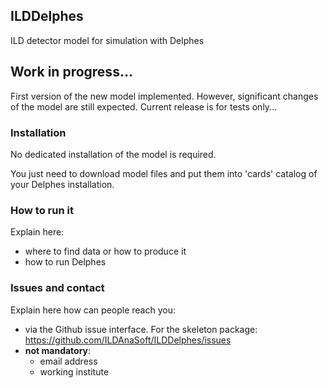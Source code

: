 
## ILDDelphes

ILD detector model for simulation with Delphes  


## Work in progress...

First version of the new model implemented. 
However, significant changes of the model are still expected.
Current release is for tests only...


### Installation

No dedicated installation of the model is required.

You just need to download model files and put them into 'cards' catalog of your Delphes installation.

### How to run it


Explain here:

- where to find data or how to produce it
- how to run Delphes

### Issues and contact

Explain here how can people reach you:

- via the Github issue interface. For the skeleton package: https://github.com/ILDAnaSoft/ILDDelphes/issues
- **not mandatory**:
    - email address
    - working institute


